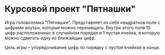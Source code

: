 # Курсовой проект "Пятнашки"
Игра головоломка "Пятнашки". Представляет из себя квадратное поле с цифрами внутри, которые можно перемещать. Внутри этого поля 15 цифр расположенных в случайном порядке и 1 пустая ячейка, в которую можно сдвигать одну из ближайщих цифр. 

Цель игры – упорядочивание цифр по порядку с пустой ячейкой в конце. 
